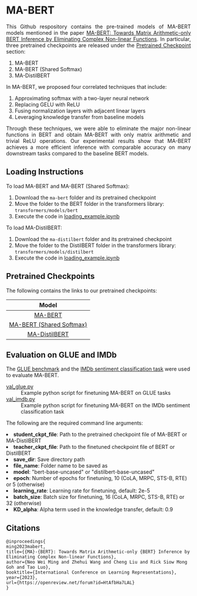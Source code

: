 # MA-BERT

<p align="justify">This Github respository contains the pre-trained models of MA-BERT models mentioned in the paper <a href="https://openreview.net/forum?id=HtAfbHa7LAL">MA-BERT: Towards Matrix Arithmetic-only BERT Inference by Eliminating Complex Non-linear Functions</a>. In particular, three pretrained checkpoints are released under the <a href="#pretrained-checkpoints">Pretrained Checkpoint</a> section: </p>
<ol>
<li>MA-BERT</li>
<li>MA-BERT (Shared Softmax)</li>
<li>MA-DistilBERT</li>
</ol>
<p align="justify">In MA-BERT, we proposed four correlated techniques that include:</p>

<ol>
<li>Approximating softmax with a two-layer neural network</li>
<li>Replacing GELU with ReLU</li>
<li>Fusing normalization layers with adjacent linear layers</li>
<li>Leveraging knowledge transfer from baseline models </li>
</ol>
<p align="justify">Through these techniques, we were able to eliminate the major non-linear functions in BERT and obtain MA-BERT with only matrix arithmetic and trivial ReLU operations.  Our experimental results show that MA-BERT achieves a more efficient inference with comparable accuracy on many downstream tasks compared to the baseline BERT models.</p>

## Loading Instructions

To load MA-BERT and MA-BERT (Shared Softmax):
1. Download the `ma-bert` folder and its pretrained checkpoint
2. Move the folder to the BERT folder in the transformers library: `transformers/models/bert`
3. Execute the code in <a href="https://github.com/W6WM9M/MA-BERT/blob/main/loading_example.ipynb">loading_example.ipynb</a>

To load MA-DistilBERT:
1. Download the `ma-distilbert` folder and its pretrained checkpoint
2. Move the folder to the DistilBERT folder in the transformers library: `transformers/models/distilbert`
3. Execute the code in <a href="https://github.com/W6WM9M/MA-BERT/blob/main/loading_example.ipynb">loading_example.ipynb</a>

## Pretrained Checkpoints
The following contains the links to our pretrained checkpoints: 

| **Model**         |
| :----------: |
| [MA-BERT](https://drive.google.com/uc?id=16jlFRkuuVsB39yP62k7bnitRW9z9Mb1_&export=download) | 
| [MA-BERT (Shared Softmax)](https://drive.google.com/uc?id=1iuONqg13d2Md8mIDwiBaUhycx5cFrRkm&export=download) |
| [MA-DistilBERT](https://drive.google.com/uc?id=1dvnKAJORjcsH85WPp6g5DyTo_ii1attq&export=download) |

## Evaluation on GLUE and IMDb
The [GLUE benchmark](https://openreview.net/pdf?id=rJ4km2R5t7) and the [IMDb sentiment classification task](https://ai.stanford.edu/~amaas/papers/wvSent_acl2011.pdf) were used to evaluate MA-BERT.
<dl>
  <dt><a href="https://github.com/W6WM9M/MA-BERT/blob/main/val_glue.py">val_glue.py</a></dt>
  <dd>Example python script for finetuning MA-BERT on GLUE tasks</dd>
  <dt><a href="https://github.com/W6WM9M/MA-BERT/blob/main/val_imdb.py">val_imdb.py</a></dt>
  <dd>Example python script for finetuning MA-BERT on the IMDb sentiment classification task</dd>
</dl>

The following are the required command line arguments:
<ull>
  <li><b>student_ckpt_file</b>: Path to the pretrained checkpoint file of MA-BERT or MA-DistilBERT</li>
  
  <li><b>teacher_ckpt_file</b>: Path to the finetuned checkpoint file of BERT or DistilBERT</li>
  
  <li><b>save_dir</b>: Save directory path</li>
  
  <li><b>file_name</b>: Folder name to be saved as</li>
  
  <li><b>model</b>: "bert-base-uncased" or "distilbert-base-uncased"</li>
  
  <li><b>epoch</b>: Number of epochs for finetuning, 10 (CoLA, MRPC, STS-B, RTE) or 5 (otherwise)</li>
  
  <li><b>learning_rate</b>: Learning rate for finetuning, default: 2e-5</li>
  
  <li><b>batch_size</b>: Batch size for finetuning, 16 (CoLA, MRPC, STS-B, RTE) or 32 (otherwise)</li>
  
  <li><b>KD_alpha</b>: Alpha term used in the knowledge transfer, default: 0.9</li>
</ul>


## Citations  
```
@inproceedings{
ming2023mabert,
title={{MA}-{BERT}: Towards Matrix Arithmetic-only {BERT} Inference by Eliminating Complex Non-linear Functions},
author={Neo Wei Ming and Zhehui Wang and Cheng Liu and Rick Siow Mong Goh and Tao Luo},
booktitle={International Conference on Learning Representations},
year={2023},
url={https://openreview.net/forum?id=HtAfbHa7LAL}
}
```
